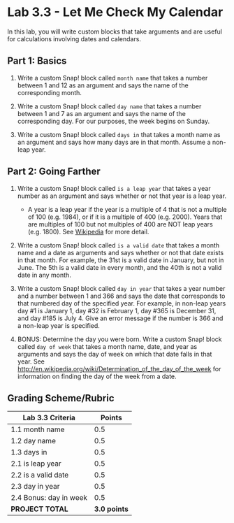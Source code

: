 # Lab 3.3 - Let Me Check My Calendar

In this lab, you will write custom blocks that take arguments and are useful for calculations involving dates and calendars.

## Part 1: Basics

1. Write a custom Snap! block called `month name` that takes a number between 1 and 12 as an argument and says the name of the corresponding month.

2. Write a custom Snap! block called `day name` that takes a number between 1 and 7 as an argument and says the name of the corresponding day.  For our purposes, the week begins on Sunday.

3. Write a custom Snap! block called `days in` that takes a month name as an argument and says how many days are in that month.  Assume a non-leap year.

## Part 2: Going Farther

1. Write a custom Snap! block called `is a leap year` that takes a year number as an argument and says whether or not that year is a leap year.

    - A year is a leap year if the year is a multiple of 4 that is not a multiple of 100 (e.g. 1984), or if it is a multiple of 400 (e.g. 2000). Years that are multiples of 100 but not multiples of 400 are NOT leap years (e.g. 1800).  See [Wikipedia](https://en.wikipedia.org/wiki/Leap_year#Algorithm) for more detail.

2. Write a custom Snap! block called `is a valid date` that takes a month name and a date as arguments and says whether or not that date exists in that month.  For example, the 31st is a valid date in January, but not in June.  The 5th is a valid date in every month, and the 40th is not a valid date in any month.

3. Write a custom Snap! block called `day in year` that takes a year number and a number between 1 and 366 and says the date that corresponds to that numbered day of the specified year.  For example, in non-leap years day #1 is January 1, day #32 is February 1, day #365 is December 31, and day #185 is July 4.  Give an error message if the number is 366 and a non-leap year is specified.

4. BONUS: Determine the day you were born.  Write a custom Snap! block called `day of week` that takes a month name, date, and year as arguments and says the day of week on which that date falls in that year.  See  <http://en.wikipedia.org/wiki/Determination_of_the_day_of_the_week> for information on finding the day of the week from a date.

## Grading Scheme/Rubric

| **Lab 3.3 Criteria**            | Points               |
| ------------------------------- | -------------- |
| 1.1 month name                  | 0.5     |
| 1.2 day name                    | 0.5     |
| 1.3 days in                     | 0.5     |
| 2.1 is leap year                | 0.5     |
| 2.2 is a valid date             | 0.5     |
| 2.3 day in year                 | 0.5     |
| 2.4 Bonus: day in week          | 0.5     |
| **PROJECT TOTAL**               | **3.0 points** |
